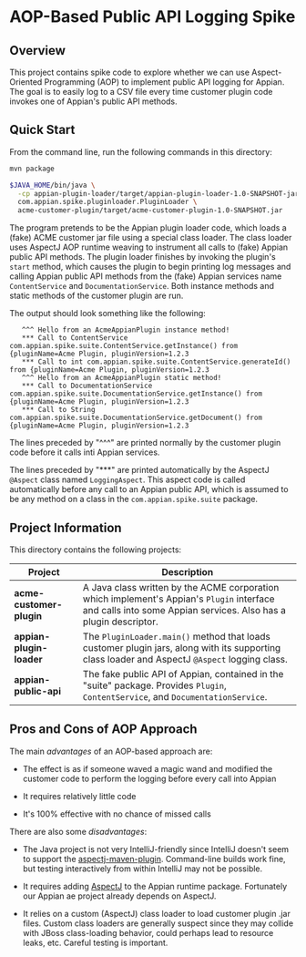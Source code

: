 AOP-Based Public API Logging Spike
==================================

Overview
--------

This project contains spike code to explore whether we can use
Aspect-Oriented Programming (AOP) to implement public API logging for
Appian. The goal is to easily log to a CSV file every time customer
plugin code invokes one of Appian's public API methods.

Quick Start
-----------

From the command line, run the following commands in this directory:

```bash
mvn package

$JAVA_HOME/bin/java \
  -cp appian-plugin-loader/target/appian-plugin-loader-1.0-SNAPSHOT-jar-with-dependencies.jar \
  com.appian.spike.pluginloader.PluginLoader \
  acme-customer-plugin/target/acme-customer-plugin-1.0-SNAPSHOT.jar
```

The program pretends to be the Appian plugin loader code, which loads
a (fake) ACME customer jar file using a special class loader. The
class loader uses AspectJ AOP runtime weaving to instrument all calls
to (fake) Appian public API methods. The plugin loader finishes by
invoking the plugin's `start` method, which causes the plugin to begin
printing log messages and calling Appian public API methods from the
(fake) Appian services name `ContentService` and
`DocumentationService`. Both instance methods and static methods of
the customer plugin are run.

The output should look something like the following:

```
   ^^^ Hello from an AcmeAppianPlugin instance method!
   *** Call to ContentService com.appian.spike.suite.ContentService.getInstance() from {pluginName=Acme Plugin, pluginVersion=1.2.3
   *** Call to int com.appian.spike.suite.ContentService.generateId() from {pluginName=Acme Plugin, pluginVersion=1.2.3
   ^^^ Hello from an AcmeAppianPlugin static method!
   *** Call to DocumentationService com.appian.spike.suite.DocumentationService.getInstance() from {pluginName=Acme Plugin, pluginVersion=1.2.3
   *** Call to String com.appian.spike.suite.DocumentationService.getDocument() from {pluginName=Acme Plugin, pluginVersion=1.2.3
```

The lines preceded by "^^^" are printed normally by the customer
plugin code before it calls inti Appian services.

The lines preceded by "\*\*\*" are printed automatically by the AspectJ
`@Aspect` class named `LoggingAspect`. This aspect code is called
automatically before any call to an Appian public API, which is
assumed to be any method on a class in the `com.appian.spike.suite`
package.

Project Information
-------------------

This directory contains the following projects:

| Project                   | Description
|---------------------------|----------------------------------------------------------------
| **acme-customer-plugin**  | A Java class written by the ACME corporation which implement's Appian's `Plugin` interface and calls into some Appian services. Also has a plugin descriptor.
| **appian-plugin-loader**  | The `PluginLoader.main()` method that loads customer plugin jars, along with its supporting class loader and AspectJ `@Aspect` logging class.
| **appian-public-api**     | The fake public API of Appian, contained in the "suite" package. Provides `Plugin`, `ContentService`, and `DocumentationService`.

Pros and Cons of AOP Approach
-----------------------------

The main _advantages_ of an AOP-based approach are:

* The effect is as if someone waved a magic wand and modified the customer code
  to perform the logging before every call into Appian

* It requires relatively little code

* It's 100% effective with no chance of missed calls

There are also some _disadvantages_:

* The Java project is not very IntelliJ-friendly since IntelliJ doesn't seem to
  support the
  [aspectj-maven-plugin](http://www.mojohaus.org/aspectj-maven-plugin/). Command-line
  builds work fine, but testing interactively from within IntelliJ may not be
  possible.

* It requires adding [AspectJ](https://eclipse.org/aspectj/) to the Appian
  runtime package. Fortunately our Appian ae project already depends on AspectJ.
  
* It relies on a custom (AspectJ) class loader to load customer plugin .jar
  files. Custom class loaders are generally suspect since they may collide with
  JBoss class-loading behavior, could perhaps lead to resource leaks,
  etc. Careful testing is important.
  

